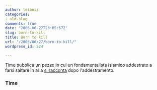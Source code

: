 ```yaml
---
author: leibniz
categories:
- old-blog
comments: true
date: '2005-06-27T23:05:57Z'
slug: born-to-kill
title: Born to kill
url: "/2005/06/27/born-to-kill/"
wordpress_id: 224

---
```

Time pubblica un pezzo in cui un fondamentalista islamico addestrato a farsi saltare in aria [si racconta](https://www.time.com/time/magazine/article/0,9171,1077288,00.html?promoid=rss_top) dopo l'addestramento.  



### Time
